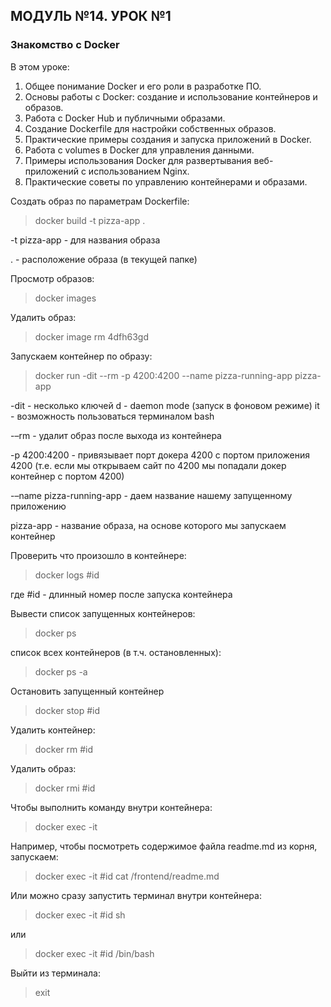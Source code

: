 ## МОДУЛЬ №14. УРОК №1
### Знакомство с Docker

В этом уроке:
1. Общее понимание Docker и его роли в разработке ПО.
2. Основы работы с Docker: создание и использование контейнеров и образов.
3. Работа с Docker Hub и публичными образами.
4. Создание Dockerfile для настройки собственных образов.
5. Практические примеры создания и запуска приложений в Docker.
6. Работа с volumes в Docker для управления данными.
7. Примеры использования Docker для развертывания веб-приложений с использованием Nginx.
8. Практические советы по управлению контейнерами и образами.


Создать образ по параметрам Dockerfile:
>docker build -t pizza-app .

-t pizza-app - для названия образа

. - расположение образа (в текущей папке)

Просмотр образов:
>docker images

Удалить образ:
>docker image rm 4dfh63gd

Запускаем контейнер по образу:
>docker run -dit --rm -p 4200:4200 --name pizza-running-app pizza-app

-dit - несколько ключей d - daemon mode (запуск в фоновом режиме) it - возможность пользоваться терминалом bash

-–rm - удалит образ после выхода из контейнера

-p 4200:4200 - привязывает порт докера 4200 с портом приложения 4200 (т.е. если мы открываем сайт по 4200 мы попадали докер контейнер с портом 4200)

-–name pizza-running-app - даем название нашему запущенному приложению

pizza-app - название образа, на основе которого мы запускаем контейнер

Проверить что произошло в контейнере:
>docker logs #id

где #id - длинный номер после запуска контейнера

Вывести список запущенных контейнеров:
>docker ps

список всех контейнеров (в т.ч. остановленных):
>docker ps -a 
 


Остановить запущенный контейнер
>docker stop #id

Удалить контейнер:
>docker rm #id

Удалить образ:
>docker rmi #id


Чтобы выполнить команду внутри контейнера:
>docker exec -it

Например, чтобы посмотреть содержимое файла readme.md из корня, запускаем:
>docker exec -it #id cat /frontend/readme.md

Или можно сразу запустить терминал внутри контейнера:
>docker exec -it #id sh

или

>docker exec -it #id /bin/bash


Выйти из терминала:
>exit
